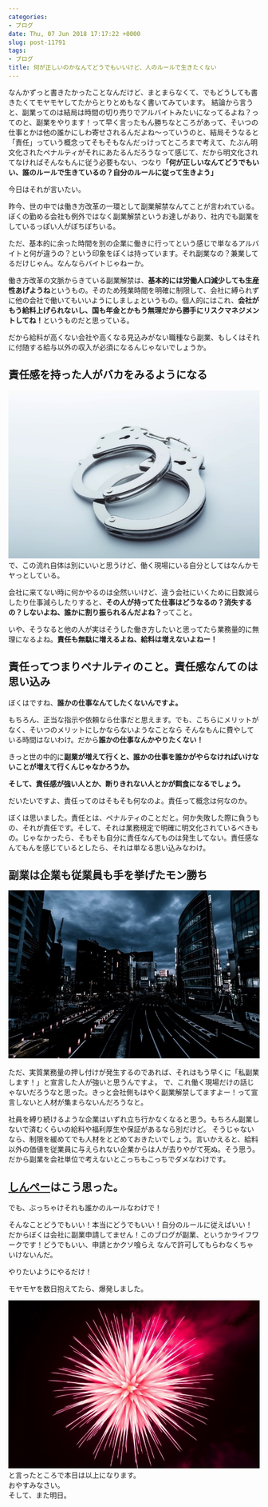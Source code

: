 ```yaml
---
categories:
- ブログ
date: Thu, 07 Jun 2018 17:17:22 +0000
slug: post-11791
tags:
- ブログ
title: 何が正しいのかなんてどうでもいいけど、人のルールで生きたくない
---
```


なんかずっと書きたかったことなんだけど、まとまらなくて、でもどうしても書きたくてモヤモヤしてたからとりとめもなく書いてみています。
結論から言うと、副業ってのは結局は時間の切り売りでアルバイトみたいになってるよね？ってのと、副業をやります！って早く言ったもん勝ちなところがあって、そいつの仕事とかは他の誰かにしわ寄せされるんだよね〜っていうのと、結局そうなると「責任」っていう概念ってそもそもなんだっけってところまで考えて、たぶん明文化されたペナルティがそれにあたるんだろうなって感じて、だから明文化されてなければそんなもんに従う必要もない、つなり<strong>「何が正しいなんてどうでもいい、誰のルールで生きているの？自分のルールに従って生きよう」</strong>

今日はそれが言いたい。

<!--more-->


昨今、世の中では働き方改革の一環として副業解禁なんてことが言われている。ぼくの勤める会社も例外ではなく副業解禁というお達しがあり、社内でも副業をしているっぽい人がぼちぼちいる。

ただ、基本的に余った時間を別の企業に働きに行ってという感じで単なるアルバイトと何が違うの？という印象をぼくは持っています。それ副業なの？兼業してるだけじゃん。なんならバイトじゃねーか。

働き方改革の文脈からきている副業解禁は、<strong>基本的には労働人口減少しても生産性あげようね</strong>というもの。そのため残業時間を明確に制限して、会社に縛られずに他の会社で働いてもいいようにしましょというもの。個人的にはこれ、<strong>会社がもう給料上げられないし、国も年金とかもう無理だから勝手にリスクマネジメントしてね！</strong>というものだと思っている。

だから給料が高くない会社や高くなる見込みがない職種なら副業、もしくはそれに付随する給与以外の収入が必須になるんじゃないでしょうか。


<h2>責任感を持った人がバカをみるようになる</h2>


![](images/PAK88_kasanattatejyou20131005040329_TP_V4.jpg)
で、この流れ自体は別にいいと思うけど、働く現場にいる自分としてはなんかモヤっとしている。

会社に来てない時に何かやるのは全然いいけど、違う会社にいくために日数減らしたり仕事減らしたりすると、<strong>その人が持ってた仕事はどうなるの？消失するの？しないよね、誰かに割り振られるんだよね？</strong>ってこと。

いや、そうなると他の人が実はそうした働き方したいと思ってたら業務量的に無理になるよね。<strong>責任も無駄に増えるよね、給料は増えないよねー！</strong>

<h2>責任ってつまりペナルティのこと。責任感なんてのは思い込み</h2>

ぼくはですね、<strong>誰かの仕事なんてしたくないんですよ。</strong>

もちろん、正当な指示や依頼なら仕事だと思えます。でも、こちらにメリットがなく、そいつのメリットにしかならないようなことなら
そんなもんに費やしている時間はないわけ。だから<strong>誰かの仕事なんかやりたくない！</strong>

きっと世の中的に<strong>副業が増えて行くと、誰かの仕事を誰かがやらなければいけないことが増えて行くんじゃなかろうか。</strong>

<strong>そして、責任感が強い人とか、断りきれない人とかが餌食になるでしょう。</strong>

だいたいですよ、責任ってのはそもそも何なのよ。責任って概念は何なのか。

ぼくは思いました。責任とは、ペナルティのことだと。何か失敗した際に負うもの、それが責任です。そして、それは業務規定で明確に明文化されているべきもの。じゃなかったら、そもそも自分に責任なんてものは発生してない。責任感なんてもんを感じているとしたら、それは単なる思い込みなわけ。

<h2>副業は企業も従業員も手を挙げたモン勝ち</h2>

![](images/KAZUKIHIRO81007_TP_V4.jpg)

ただ、実質業務量の押し付けが発生するのであれば、それはもう早くに「私副業します！」と宣言した人が強いと思うんですよ。
で、これ働く現場だけの話じゃないだろうなと思った。きっと会社側もはやく副業解禁してますよー！って宣言しないと人材が集まらないんだろうなと。

社員を縛り続けるような企業はいずれ立ち行かなくなると思う。もちろん副業しないで済むくらいの給料や福利厚生や保証があるなら別だけど。
そうじゃないなら、制限を緩めてでも人材をとどめておきたいでしょう。言いかえると、給料以外の価値を従業員に与えられない企業からは人が去りやがて死ぬ。そう思う。だから副業を会社単位で考えないとこっちもこっちでダメなわけです。

<h2><a href="https://twitter.com/s_s_p_y">しんぺー</a>はこう思った。</h2>

でも、ぶっちゃけそれも誰かのルールなわけで！

そんなことどうでもいい！本当にどうでもいい！自分のルールに従えばいい！
だからぼくは会社に副業申請してません！このブログが副業、というかライフワークです！どうでもいい、申請とかクソ喰らえ
なんで許可してもらわなくちゃいけないんだ。

やりたいようにやるだけ！

モヤモヤを数日抱えてたら、爆発しました。

![](images/IMARIH20160806212720_TP_V4.jpg)
と言ったところで本日は以上になります。<br>
おやすみなさい。<br>
そして、また明日。
